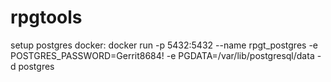 # rpgtools

setup postgres docker:
docker run -p 5432:5432 --name rpgt_postgres -e POSTGRES_PASSWORD=Gerrit8684! -e PGDATA=/var/lib/postgresql/data -d postgres